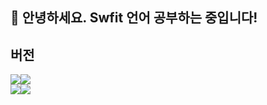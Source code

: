 ## 🙌 안녕하세요. Swfit 언어 공부하는 중입니다!

## 버전
<img src="https://img.shields.io/badge/xcode-147EFB?style=for-the-badge&logo=xcode&logoColor=white"><img src="https://img.shields.io/badge/16.2-515151?style=for-the-badge">
<br>
<img src="https://img.shields.io/badge/swift-F05138?style=for-the-badge&logo=xcode&logoColor=white"><img src="https://img.shields.io/badge/6.0.3-515151?style=for-the-badge">


